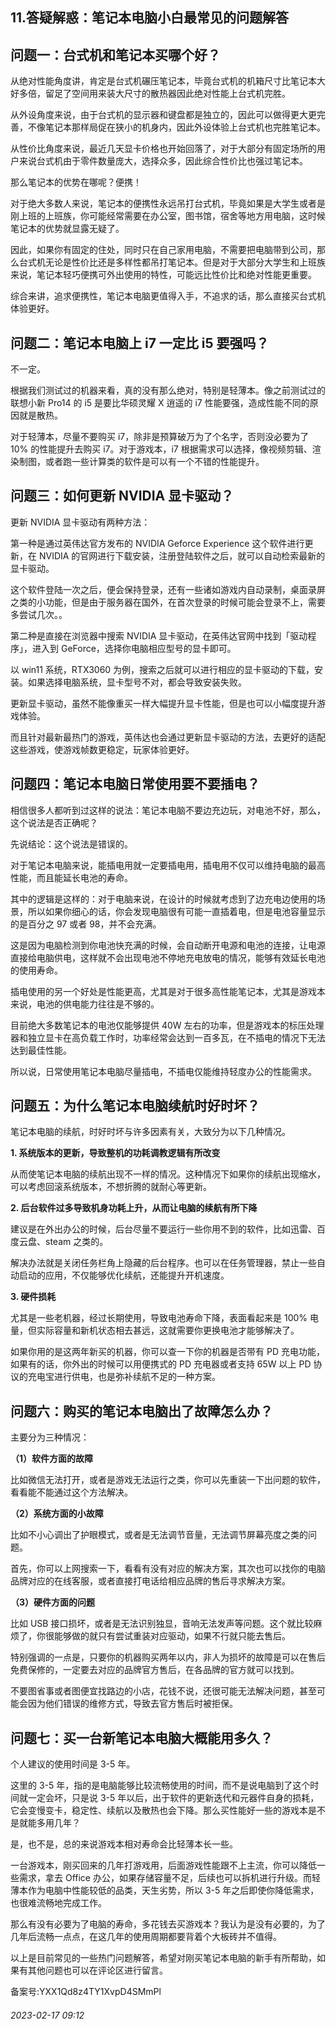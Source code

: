 ## 11.答疑解惑：笔记本电脑小白最常见的问题解答
**问题一：台式机和笔记本买哪个好？**
--------------------


从绝对性能角度讲，肯定是台式机碾压笔记本，毕竟台式机的机箱尺寸比笔记本大好多倍，留足了空间用来装大尺寸的散热器因此绝对性能上台式机完胜。


从外设角度来说，由于台式机的显示器和键盘都是独立的，因此可以做得更大更完善，不像笔记本那样局促在狭小的机身内，因此外设体验上台式机也完胜笔记本。


从性价比角度来说，最近几天显卡价格也开始回落了，对于大部分有固定场所的用户来说台式机由于零件数量庞大，选择众多，因此综合性价比也强过笔记本。


那么笔记本的优势在哪呢？便携！


对于绝大多数人来说，笔记本的便携性永远吊打台式机，毕竟如果是大学生或者是刚上班的上班族，你可能经常需要在办公室，图书馆，宿舍等地方用电脑，这时候笔记本的优势就显露无疑了。


因此，如果你有固定的住处，同时只在自己家用电脑，不需要把电脑带到公司，那么台式机无论是性价比还是多样性都吊打笔记本。但是对于大部分大学生和上班族来说，笔记本轻巧便携可外出使用的特性，可能远比性价比和绝对性能更重要。


综合来讲，追求便携性，笔记本电脑更值得入手，不追求的话，那么直接买台式机体验更好。


**问题二：笔记本电脑上 i7 一定比 i5 要强吗？**
-----------------------------


不一定。 


根据我们测试过的机器来看，真的没有那么绝对，特别是轻薄本。像之前测试过的联想小新 Pro14 的 i5 是要比华硕灵耀 X 逍遥的 i7 性能要强，造成性能不同的原因就是散热。


对于轻薄本，尽量不要购买 i7，除非是预算破万为了个名字，否则没必要为了 10% 的性能提升去购买 i7。对于游戏本，i7 根据需求可以选择，像视频剪辑、渲染制图，或者跑一些计算类的软件是可以有一个不错的性能提升。


**问题三：如何更新 NVIDIA 显卡驱动？**
-------------------------


更新 NVIDIA 显卡驱动有两种方法：


第一种是通过英伟达官方发布的 NVIDIA Geforce Experience 这个软件进行更新，在 NVIDIA 的官网进行下载安装，注册登陆软件之后，就可以自动检索最新的显卡驱动。


这个软件登陆一次之后，便会保持登录，还有一些诸如游戏内自动录制，桌面录屏之类的小功能，但是由于服务器在国外，在首次登录的时候可能会登录不上，需要多尝试几次。。


第二种是直接在浏览器中搜索 NVIDIA 显卡驱动，在英伟达官网中找到「驱动程序」，进入到 GeForce，选择你电脑相应型号的显卡即可。


以 win11 系统，RTX3060 为例，搜索之后就可以进行相应的显卡驱动的下载，安装。如果选择电脑系统，显卡型号不对，都会导致安装失败。


更新显卡驱动，虽然不能像重买一样大幅提升显卡性能，但是也可以小幅度提升游戏体验。


而且针对最新最热门的游戏，英伟达也会通过更新显卡驱动的方法，去更好的适配这些游戏，使游戏帧数更稳定，玩家体验更好。


**问题四：笔记本电脑日常使用要不要插电？**
-----------------------


相信很多人都听到过这样的说法：笔记本电脑不要边充边玩，对电池不好，那么，这个说法是否正确呢？


先说结论：这个说法是错误的。


对于笔记本电脑来说，能插电用就一定要插电用，插电用不仅可以维持电脑的最高性能，而且能延长电池的寿命。


其中的逻辑是这样的：对于电脑来说，在设计的时候就考虑到了边充电边使用的场景，所以如果你细心的话，你会发现电脑很有可能一直插着电，但是电池容量显示的是百分之 97 或者 98，并不会充满。


这是因为电脑检测到你电池快充满的时候，会自动断开电源和电池的连接，让电源直接给电脑供电，这样就不会出现电池不停地充电放电的情况，能够有效延长电池的使用寿命。


插电使用的另一个好处是性能更高，尤其是对于很多高性能笔记本，尤其是游戏本来说，电池的供电能力往往是不够的。


目前绝大多数笔记本的电池仅能够提供 40W 左右的功率，但是游戏本的标压处理器和独立显卡在高负载工作时，功率经常会达到一百多瓦，在不插电的情况下无法达到最佳性能。


所以说，日常使用笔记本电脑尽量插电，不插电仅能维持轻度办公的性能需求。 


**问题五：为什么笔记本电脑续航时好时坏？**
-----------------------


笔记本电脑的续航，时好时坏与许多因素有关，大致分为以下几种情况。


**1. 系统版本的更新，导致整机的功耗调教逻辑有所改变**


从而使笔记本电脑的续航出现不一样的情况。这种情况下如果你的续航出现缩水，可以考虑回滚系统版本，不想折腾的就耐心等更新。


**2. 后台软件过多导致机身功耗上升，从而让电脑的续航有所下降**


建议是在外出办公的时候，后台尽量不要运行一些你用不到的软件，比如迅雷、百度云盘、steam 之类的。


解决办法就是关闭任务栏角上隐藏的后台程序。也可以在任务管理器，禁止一些自动启动的应用，不仅能够优化续航，还能提升开机速度。


**3. 硬件损耗**


尤其是一些老机器，经过长期使用，导致电池寿命下降，表面看起来是 100% 电量，但实际容量和新机状态相去甚远，这就需要你更换电池才能够解决了。


如果你用的是这两年新买的机器，你可以查一下你的机器是否带有 PD 充电功能，如果有的话，你外出的时候可以用便携式的 PD 充电器或者支持 65W 以上 PD 协议的充电宝进行供电，也是弥补续航不足的一种方案。


**问题六：购买的笔记本电脑出了故障怎么办？**
------------------------


主要分为三种情况：  

**（1）软件方面的故障**


比如微信无法打开，或者是游戏无法运行之类，你可以先重装一下出问题的软件，看看能不能通过这个方法解决。


**（2）系统方面的小故障**


比如不小心调出了护眼模式，或者是无法调节音量，无法调节屏幕亮度之类的问题。


首先，你可以上网搜索一下，看看有没有对应的解决方案，其次也可以找你的电脑品牌对应的在线客服，或者直接打电话给相应品牌的售后寻求解决方案。


**（3）硬件方面的问题**


比如 USB 接口损坏，或者是无法识别独显，音响无法发声等问题。这个就比较麻烦了，你很能够做的就只有尝试重装对应驱动，如果不行就只能去售后。


特别强调的一点是，只要你的机器购买两年以内，非人为损坏的故障是可以在售后免费保修的，一定要去对应的品牌官方售后，在各品牌的官方就可以找到。


不要图省事或者图便宜找路边的小店，花钱不说，还很可能无法解决问题，甚至可能会因为他们错误的维修方式，导致去官方售后时被拒保。 


**问题七：买一台新笔记本电脑大概能用多久？**
------------------------


个人建议的使用时间是 3-5 年。


这里的 3-5 年，指的是电脑能够比较流畅使用的时间，而不是说电脑到了这个时间就一定会坏，只是说 3-5 年以后，出于软件的更新迭代和元器件自身的损耗，它会变慢变卡，稳定性、续航以及散热也会下降。那么买性能好一些的游戏本是不是就能多用几年？


是，也不是，总的来说游戏本相对寿命会比轻薄本长一些。


一台游戏本，刚买回来的几年打游戏用，后面游戏性能跟不上主流，你可以降低一些需求，拿去 Office 办公，如果存储容量不足，后续也可以拆机进行升级。而轻薄本作为电脑中性能较低的品类，天生劣势，所以 3-5 年之后即使你降低需求，也很难流畅地完成工作。


那么有没有必要为了电脑的寿命，多花钱去买游戏本？我认为是没有必要的，为了几年后流畅一点点，在这几年的使用周期都要背着个大板砖并不值得。


以上是目前常见的一些热门问题解答，希望对刚买笔记本电脑的新手有所帮助，如果有其他问题也可以在评论区进行留言。


备案号:YXX1Qd8z4TY1XvpD4SMmPl


###### 2023-02-17 09:12
